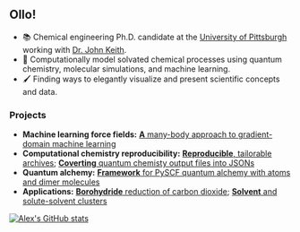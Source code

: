 ## Ollo!

- :books: Chemical engineering Ph.D. candidate at the [University of Pittsburgh](https://www.engineering.pitt.edu/chemicalpetroleum) working with [Dr. John Keith](http://www.klic.pitt.edu/).
- :microscope: Computationally model solvated chemical processes using quantum chemistry, molecular simulations, and machine learning.
- :paintbrush: Finding ways to elegantly visualize and present scientific concepts and data.

### Projects

- **Machine learning force fields:** [**A** many-body approach to gradient-domain machine learning](https://github.com/keithgroup/mbGDML)
- **Computational chemistry reproducibility:** [**Reproducible**, tailorable archives](https://github.com/aalexmmaldonado/reptar); [**Coverting** quantum chemisty output files into JSONs](https://github.com/keithgroup/qcjson)
- **Quantum alchemy:** [**Framework** for PySCF quantum alchemy with atoms and dimer molecules](https://github.com/keithgroup/qa-atoms-dimers)
- **Applications:** [**Borohydride** reduction of carbon dioxide](https://zenodo.org/record/4336730); [**Solvent** and solute-solvent clusters](https://github.com/keithgroup/solute-solvent-clusters)

[![Alex's GitHub stats](https://github-readme-stats.vercel.app/api?username=aalexmmaldonado&count_private=true)](https://github.com/anuraghazra/github-readme-stats)

